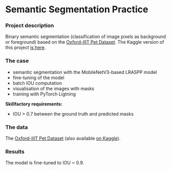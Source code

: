 # Semantic Segmentation Practice

### Project description
Binary semantic segmentation (classification of image pixels as background or foreground) based on the [Oxford-IIIT Pet Dataset](https://www.robots.ox.ac.uk/~vgg/data/pets/). The Kaggle version of this project [is here](https://www.kaggle.com/code/dkudryavtsev/segmentation-practice).

### The case    

* semantic segmentation with the MobileNetV3-based LRASPP model
* fine-tuning of the model
* batch IOU computation
* visualisation of the images with masks
* training with PyTorch Ligtning

**Skillfactory requirements:**  
* IOU > 0.7 between the ground truth and predicted masks

### The data
The [Oxford-IIIT Pet Dataset](https://www.robots.ox.ac.uk/~vgg/data/pets/) (also available [on Kaggle](https://www.kaggle.com/datasets/julinmaloof/the-oxfordiiit-pet-dataset)).
  
### Results
The model is fine-tuned to IOU ~ 0.9.
